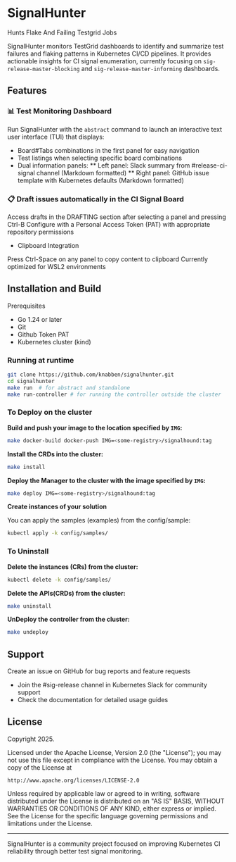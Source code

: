 # SignalHunter

Hunts Flake And Failing Testgrid Jobs

SignalHunter monitors TestGrid dashboards to identify and summarize test failures and flaking patterns in Kubernetes
CI/CD pipelines. It provides actionable insights for CI signal enumeration, currently focusing on
`sig-release-master-blocking` and `sig-release-master-informing` dashboards.

## Features

### 📊 Test Monitoring Dashboard

Run SignalHunter with the `abstract` command to launch an interactive text user interface (TUI) that displays:

* Board#Tabs combinations in the first panel for easy navigation
* Test listings when selecting specific board combinations
*  Dual information panels:
** Left panel: Slack summary from #release-ci-signal channel (Markdown formatted)
** Right panel: GitHub issue template with Kubernetes defaults (Markdown formatted)

### 📋 Draft issues automatically in the CI Signal Board
Access drafts in the DRAFTING section after selecting a panel and pressing Ctrl-B
Configure with a Personal Access Token (PAT) with appropriate repository permissions

* Clipboard Integration
 
Press Ctrl-Space on any panel to copy content to clipboard
Currently optimized for WSL2 environments

## Installation and Build

Prerequisites

* Go 1.24 or later
* Git
* Github Token PAT
* Kubernetes cluster (kind)

### Running at runtime

```bash
git clone https://github.com/knabben/signalhunter.git
cd signalhunter
make run  # for abstract and standalone
make run-controller # for running the controller outside the cluster
```

### To Deploy on the cluster

**Build and push your image to the location specified by `IMG`:**

```sh
make docker-build docker-push IMG=<some-registry>/signalhound:tag
```

**Install the CRDs into the cluster:**

```sh
make install
```

**Deploy the Manager to the cluster with the image specified by `IMG`:**

```sh
make deploy IMG=<some-registry>/signalhound:tag
```

**Create instances of your solution**

You can apply the samples (examples) from the config/sample:

```sh
kubectl apply -k config/samples/
```

### To Uninstall

**Delete the instances (CRs) from the cluster:**

```sh
kubectl delete -k config/samples/
```

**Delete the APIs(CRDs) from the cluster:**

```sh
make uninstall
```

**UnDeploy the controller from the cluster:**

```sh
make undeploy
```

## Support

Create an issue on GitHub for bug reports and feature requests 
* Join the #sig-release channel in Kubernetes Slack for community support
* Check the documentation for detailed usage guides

## License

Copyright 2025.

Licensed under the Apache License, Version 2.0 (the "License");
you may not use this file except in compliance with the License.
You may obtain a copy of the License at

    http://www.apache.org/licenses/LICENSE-2.0

Unless required by applicable law or agreed to in writing, software
distributed under the License is distributed on an "AS IS" BASIS,
WITHOUT WARRANTIES OR CONDITIONS OF ANY KIND, either express or implied.
See the License for the specific language governing permissions and
limitations under the License.

--- 

SignalHunter is a community project focused on improving Kubernetes CI reliability through better test signal
monitoring.
